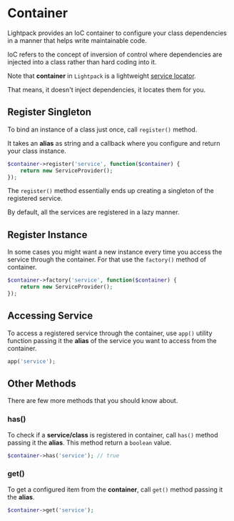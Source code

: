 # Container

Lightpack provides an IoC container to configure your class dependencies in a manner that
helps write maintainable code. 

<p class="tip">
IoC refers to the concept of inversion of control where dependencies are injected
into a class rather than hard coding into it.
</p>

Note that **container** in `Lightpack` is a lightweight [service locator](https://en.wikipedia.org/wiki/Service_locator_pattern).

<p class="tip">That means, it doesn't inject dependencies, it locates them for you.</p>

## Register Singleton

To bind an instance of a class just once, call `register()` method.

It takes an **alias** as string and a callback where you configure and return your class
instance.

```php
$container->register('service', function($container) {
    return new ServiceProvider();
});
```

The <code>register()</code> method essentially ends up creating a singleton of the
registered service.

<p class="tip">
By default, all the services are registered in a lazy manner.
</p>

## Register Instance

In some cases you might want a new instance every time you access the service through
the container. For that use the <code>factory()</code> method of container.

```php
$container->factory('service', function($container) {
    return new ServiceProvider();
});
```

## Accessing Service

To access a registered service through the container, use <code>app()</code>
utility function passing it the **alias** of the service you want to access from the container. 

```php
app('service');
```

## Other Methods

There are few more methods that you should know about.

### has()

To check if a **service/class** is registered in container, call `has()` method
passing it the **alias**. This method return a `boolean` value.

```php
$container->has('service'); // true
```

### get()

To get a configured item from the **container**, call `get()` method passing it the **alias**.

```php
$container->get('service');
```
